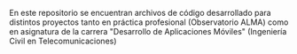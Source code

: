 En este repositorio se encuentran archivos de código desarrollado para distintos proyectos tanto en práctica profesional (Observatorio ALMA) como en asignatura de la carrera "Desarrollo de Aplicaciones Móviles" (Ingeniería Civil en Telecomunicaciones)
